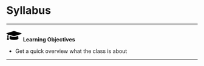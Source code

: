 # Syllabus


---

![](images/learning.png) **Learning Objectives**

* Get a quick overview what the class is about

---
